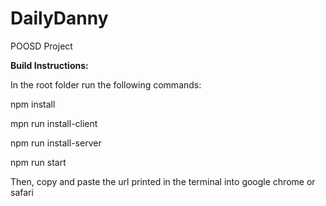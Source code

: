 # DailyDanny
POOSD Project

**Build Instructions:**

In the root folder run the following commands:

npm install 

mpn run install-client

npm run install-server

npm run start


Then, copy and paste the url printed in the terminal into google chrome or safari
